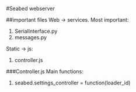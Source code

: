 #Seabed webserver

##important files
Web -> services. Most important:
1. SerialInterface.py
2. messages.py

Static -> js:
1. controller.js


###Controller.js
Main functions:
1. seabed.settings_controller = function(loader_id)